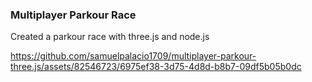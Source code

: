 ### Multiplayer Parkour Race
Created a parkour race with three.js and node.js


https://github.com/samuelpalacio1709/multiplayer-parkour-three.js/assets/82546723/6975ef38-3d75-4d8d-b8b7-09df5b05b0dc






